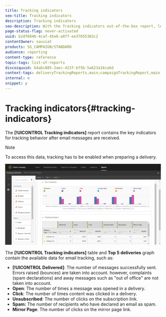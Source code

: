 ```yaml
---
title: Tracking indicators
seo-title: Tracking indicators
description: Tracking indicators
seo-description: With the Tracking indicators out-of-the-box report, learn about the behavior of your customers when they receive email messages.
page-status-flag: never-activated
uuid: b2df8846-4caf-45e6-a8ff-ee37655383c2
contentOwner: sauviat
products: SG_CAMPAIGN/STANDARD
audience: reporting
content-type: reference
topic-tags: list-of-reports
discoiquuid: 64abc885-2aec-423f-bf5b-5a623a16ca6d
context-tags: deliveryTrackingReports,main;campaignTrackingReport,main;programTrackingReport,main
internal: n
snippet: y
---
```


# Tracking indicators{#tracking-indicators}

The **[!UICONTROL Tracking indicators]** report contains the key indicators for tracking behavior after email messages are received.

>[!NOTE]
>
>To access this data, tracking has to be enabled when preparing a delivery.

![](assets/delivery_reports_2.png)

The **[!UICONTROL Tracking indicators]** table and **Top 5 deliveries** graph contain the available data for email tracking, such as:

* **[!UICONTROL Delivered]**: The number of messages successfully sent. Errors raised (bounces) are taken into account. however, complaints (spam declarations) and away messages such as "out of office" are not taken into account.
* **Open**: The number of times a message was opened in a delivery.
* **Click**: The number of times content was clicked in a delivery.
* **Unsubscribed**: The number of clicks on the subscription link.
* **Spam:** The number of recipients who have declared an email as spam.
* **Mirror Page**: The number of clicks on the mirror page link.

